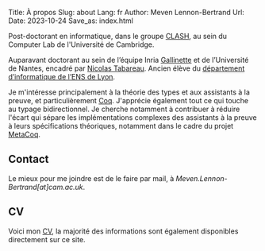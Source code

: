 Title: À propos
Slug: about
Lang: fr
Author: Meven Lennon-Bertrand
Url:
Date: 2023-10-24
Save_as: index.html

Post-doctorant en informatique, dans le groupe [CLASH](https://www.cl.cam.ac.uk/research/clash/), au sein du Computer Lab de l'Université de Cambridge.

Auparavant doctorant au sein de l’équipe Inria [Gallinette](http://gallinette.inria.fr/) et de l’Université de Nantes, encadré par [Nicolas Tabareau](http://tabareau.fr).
Ancien élève du [département d’informatique de l’ENS de Lyon](http://www.ens-lyon.fr/DI/).

Je m'intéresse principalement à la théorie des types et aux assistants à la preuve, et particulièrement [Coq](https://coq.inria.fr/).
J'apprécie également tout ce qui touche au typage bidirectionnel.
Je cherche notamment à contribuer à réduire l'écart qui sépare les implémentations complexes des assistants à la preuve à leurs spécifications théoriques, notamment dans le cadre du projet [MetaCoq](https://metacoq.github.io).

## Contact

Le mieux pour me joindre est de le faire par mail, à *Meven.Lennon-Bertrand\[at\]cam.ac.uk*.

## CV

Voici mon [CV]({static}/documents/CV-fr.pdf), la majorité des informations sont également disponibles directement sur ce site.